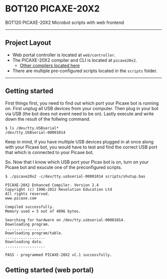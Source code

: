 BOT120 PICAXE-20X2
=

BOT120 PICAXE-20X2 Microbot scripts with web frontend

---


Project Layout
--

* Web portal controller is located at `web/controller`.  
* The PICAXE-20X2 compiler and CLI is located at `picaxe20x2`.  
	* [Other compilers located here](http://www.picaxe.com/Software/Drivers/PICAXE-Compilers/)
* There are multiple pre-configured scripts located in the `scripts` folder.

---



Getting started
--
First things first, you need to find out which port your Picaxe bot is running on. First unplug all USB devices from your computer. Then plug in your bot via USB (the bot does not event need to be on). Lastly execute and write down the result of the follwing command.  

	$ ls /dev/tty.USBserial*  
	/dev/tty.USBserial-00001014

Keep in mind, if you have multiple USB devices plugged in at once along with your Picaxe bot, you would have to test and find the correct USB port that which is connected to your Picaxe bot.

So. Now that I know which USB port your Picax bot is on, turn on your Picaxe bot and exucute one of the preconfigured scripts.  

	$ ./picaxe20x2 -c/dev/tty.usbserial-00001014 scripts/shutup.bas 

	PICAXE-20X2 Enhanced Compiler. Version 2.4
	Copyright (c) 1996-2012 Revolution Education Ltd
	All rights reserved.
	www.picaxe.com

	Compiled successfully.
	Memory used = 5 out of 4096 bytes.

	Searching for hardware on /dev/tty.usbserial-00001014.
	Downloading program.
	..................
	Downloading program/table.
	..................
	Downloading data.
	..................

	PASS - programmed PICAXE-20X2 vC.1 successfully.



Getting started (web portal)
--

